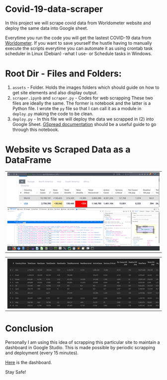 # Covid-19-data-scraper
In this project we will scrape covid data from Worldometer website and deploy the same data into Google sheet.

Everytime you run the code you will get the lastest
COVID-19 data from [Worldometer](https://www.worldometers.info/coronavirus/).
If you want to save yourself the hustle having
to manually execute the scripts everytime
you can automate it as using crontab task scheduler in Linux (Debian) -what I use-
or Schedule tasks in Windows.

# Root Dir - Files and Folders:
1. `assets` - Folder. Holds the images folders which should guide
on how to get site elements and also display output.
2. `scraper.ipynb` and `scraper.py` - Codes for web
scrapping These two files are ideally the same. The former is notebook and 
the latter is a Python file. I wrote the `py`
file so that I can call it as a module in
`deploy.py` making the code to be clean.
3. `deploy.py` - In this file we will deploy
the data we scrapped in (2) into Google Sheet.
[GSpread documentation](https://gspread.readthedocs.io/en/latest/)
should be a useful guide to go through this notebook.
# Website vs Scraped Data as a DataFrame
<table style="width:100%">
  <tr>
    <th><img src="assets/images/chrome.png" width=100% height=auto></th>
  </tr>
</table>
<table style="width:100%">
  <tr>
    <th><img src="assets/images/scraped.png" width=100% height=auto</th>
  </tr>
</table>

# Conclusion

Personally I am using this idea of scrapping
this particular site to maintain a dashboard in
Google Studio. This is made possible by periodic
 scrapping and deployment (every 15 minutes). 
 
[Here](https://datastudio.google.com/open/1wZ1ismEZwcQCrUJq2NsPsqHrdx1EM0ak?usp=sharing) is the dashboard.

Stay Safe!
